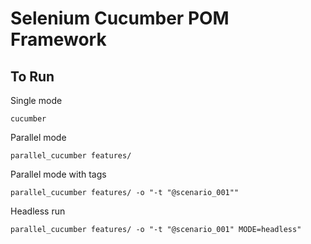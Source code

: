# Selenium Cucumber POM Framework

## To Run
Single mode
```
cucumber
```
Parallel mode

```
parallel_cucumber features/ 
```
Parallel mode with tags
```
parallel_cucumber features/ -o "-t "@scenario_001""
```
Headless run 
```
parallel_cucumber features/ -o "-t "@scenario_001" MODE=headless"
```